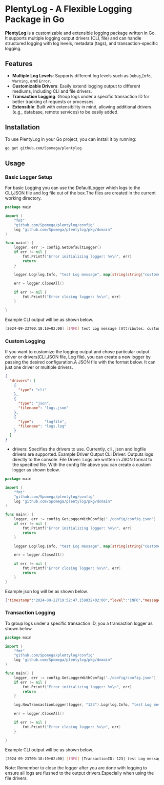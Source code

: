 # PlentyLog - A Flexible Logging Package in Go

**PlentyLog** is a customizable and extensible logging package written in Go. It supports multiple logging output drivers (CLI, file) and can handle structured logging with log levels, metadata (tags), and transaction-specific logging.

## Features

- **Multiple Log Levels**: Supports different log levels such as `Debug`,`Info`, `Warning`, and `Error`.
- **Customizable Drivers**: Easily extend logging output to different mediums, including CLI and file drivers.
- **Transaction Logging**: Group logs under a specific transaction ID for better tracking of requests or processes.
- **Extensible**: Built with extensibility in mind, allowing additional drivers (e.g., database, remote services) to be easily added.

## Installation

To use PlentyLog in your Go project, you can install it by running:

```bash
go get github.com/Spomega/plentylog

```

## Usage

### Basic Logger Setup
For basic Logging you can use the DefaultLogger which logs to the CLI,JSON file and log file out of the box.The files are created in the current working directory.

```go
package main

import (
	"fmt"
	"github.com/Spomega/plentylog/config"
	log "github.com/Spomega/plentylog/pkg/domain"
)

func main() {
	logger, err := config.GetDefaultLogger()
	if err != nil {
		fmt.Printf("Error initializing logger: %v\n", err)
		return
	}

	logger.Log(log.Info, "test Log message", map[string]string{"customerId": "123", "operation": "purchase", "itemId": "456"}, "")
	
	err = logger.CloseAll()

	if err != nil {
		fmt.Printf("Error closing logger: %v\n", err)
	}

}
```
Example CLI output will be as shown below.
```bash
[2024-09-23T00:18:10+02:00] [INFO] test Log message [Attributes: customerId:123, operation:purchase, itemId:456]
```

### Custom Logging
If you want to customize the logging output and chose  particular output driver or drivers(CLI,JSON file, Log file), you can create a new logger by passing the desired configuration.A JSON file with the format below.
It can just one driver or multiple drivers.

```json
{
  "drivers": [
    {
      "type": "cli"
    },
    {
      "type": "json",
      "filename": "logs.json"
    },
    {
      "type":     "logfile",
      "filename": "logs.log"
    }
  ]
}
```
- drivers: Specifies the drivers to use. Currently, cli , json and logfile drivers are supported.
Example Driver Output
CLI Driver: Outputs logs directly to the console.
File Driver: Logs are written in JSON format to the specified file.
With the config file above you can create a custom logger as shown below.
```go
package main

import (
	"fmt"
	"github.com/Spomega/plentylog/config"
	log "github.com/Spomega/plentylog/pkg/domain"
)

func main() {
	logger, err := config.GetLoggerWithConfig("./config/config.json")
	if err != nil {
		fmt.Printf("Error initializing logger: %v\n", err)
		return
	}

	logger.Log(log.Info, "test Log message", map[string]string{"customerId": "123", "operation": "purchase", "itemId": "456"}, "")

	err = logger.CloseAll()

	if err != nil {
		fmt.Printf("Error closing logger: %v\n", err)
		return
	}
}
```
Example  json log will be as shown below.
```json
{"timestamp":"2024-09-22T19:52:47.159832+02:00","level":"INFO","message":"test Log message","meta_data":{"customerId":"123","itemId":"456","operation":"purchase"}
```
### Transaction Logging
To group logs under a specific transaction ID, you a transaction logger as shown below.
```go
package main

import (
	"fmt"
	"github.com/Spomega/plentylog/config"
	log "github.com/Spomega/plentylog/pkg/domain"
)

func main() {
	logger, err := config.GetLoggerWithConfig("./config/config.json")
	if err != nil {
		fmt.Printf("Error initializing logger: %v\n", err)
		return
	}

	log.NewTransactionLogger(logger, "123").Log(log.Info, "test Log message", map[string]string{"customerId": "123", "operation": "purchase", "itemId": "456"})

	err = logger.CloseAll()

	if err != nil {
		fmt.Printf("Error closing logger: %v\n", err)
	}

}
```
Example CLI output will be as shown below.
```bash
[2024-09-23T00:18:10+02:00] [INFO] [TransactionID: 123] test Log message [Attributes: customerId:123, operation:purchase, itemId:456]
```
Note:
 Remember to close the logger after you are done with logging to ensure all logs are flushed to the output drivers.Especially when using the file drivers.











